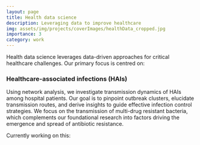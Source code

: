 ```yaml
---
layout: page
title: Health data science
description: Leveraging data to improve healthcare
img: assets/img/projects/coverImages/healthData_cropped.jpg
importance: 3
category: work
---
```


Health data science leverages data-driven approaches for critical healthcare challenges. Our primary focus is centred
on:

### Healthcare-associated infections (HAIs)

Using network analysis, we investigate transmission dynamics of HAIs among hospital patients. Our goal is to pinpoint
outbreak clusters, elucidate transmission routes, and derive insights to guide effective infection control strategies.
We focus on the transmission of multi-drug resistant bacteria, which complements our foundational research into factors
driving the emergence and spread of antibiotic resistance.

<div>
<span> Currently working on this: </span>
</div>
